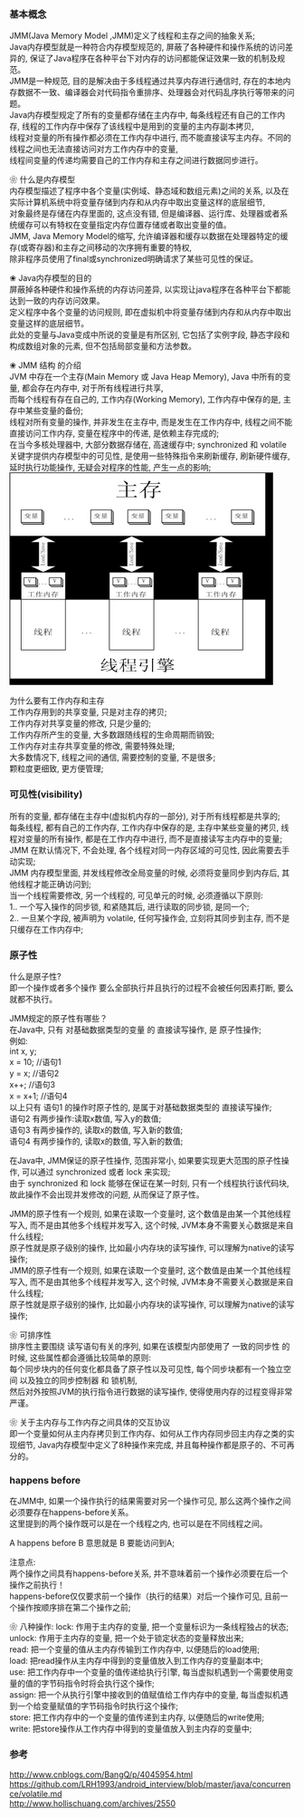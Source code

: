### 基本概念

JMM(Java Memory Model ,JMM)定义了线程和主存之间的抽象关系;  
Java内存模型就是一种符合内存模型规范的, 屏蔽了各种硬件和操作系统的访问差异的, 保证了Java程序在各种平台下对内存的访问都能保证效果一致的机制及规范。  
JMM是一种规范, 目的是解决由于多线程通过共享内存进行通信时, 存在的本地内存数据不一致、编译器会对代码指令重排序、处理器会对代码乱序执行等带来的问题。  
Java内存模型规定了所有的变量都存储在主内存中, 每条线程还有自己的工作内存, 线程的工作内存中保存了该线程中是用到的变量的主内存副本拷贝,   
线程对变量的所有操作都必须在工作内存中进行, 而不能直接读写主内存。不同的线程之间也无法直接访问对方工作内存中的变量,   
线程间变量的传递均需要自己的工作内存和主存之间进行数据同步进行。  

❀ 什么是内存模型  
内存模型描述了程序中各个变量(实例域、静态域和数组元素)之间的关系, 以及在实际计算机系统中将变量存储到内存和从内存中取出变量这样的底层细节,   
对象最终是存储在内存里面的, 这点没有错, 但是编译器、运行库、处理器或者系统缓存可以有特权在变量指定内存位置存储或者取出变量的值。  
JMM, Java Memory Model的缩写, 允许编译器和缓存以数据在处理器特定的缓存(或寄存器)和主存之间移动的次序拥有重要的特权,   
除非程序员使用了final或synchronized明确请求了某些可见性的保证。  

❀ Java内存模型的目的  
屏蔽掉各种硬件和操作系统的内存访问差异, 以实现让java程序在各种平台下都能达到一致的内存访问效果。  
定义程序中各个变量的访问规则, 即在虚拟机中将变量存储到内存和从内存中取出变量这样的底层细节。  
此处的变量与Java变成中所说的变量是有所区别, 它包括了实例字段, 静态字段和构成数组对象的元素, 但不包括局部变量和方法参数。  

❀ JMM 结构 的介绍  
JVM 中存在一个主存(Main Memory 或 Java Heap Memory), Java 中所有的变量, 都会存在内存中, 对于所有线程进行共享,   
而每个线程有存在自己的, 工作内存(Working Memory), 工作内存中保存的是, 主存中某些变量的备份;  
线程对所有变量的操作, 并非发生在主存中, 而是发生在工作内存中, 线程之间不能直接访问工作内存, 变量在程序中的传递, 是依赖主存完成的;  
在当今多核处理器中, 大部分数据存储在, 高速缓存中;
synchronized 和 volatile 关键字提供内存模型中的可见性, 是使用一些特殊指令来刷新缓存, 刷新硬件缓存, 延时执行功能操作, 无疑会对程序的性能, 产生一点的影响;  
![JMM 结构 的简单分析](ImageFiles/jmm_001.gif)  

为什么要有工作内存和主存  
工作内存用到的共享变量, 只是对主存的拷贝;  
工作内存对共享变量的修改, 只是少量的;  
工作内存所产生的变量, 大多数跟随线程的生命周期而销毁;  
工作内存对主存共享变量的修改, 需要特殊处理;  
大多数情况下, 线程之间的通信, 需要控制的变量, 不是很多;  
颗粒度更细致, 更方便管理;  

### 可见性(visibility)  
所有的变量, 都存储在主存中(虚拟机内存的一部分), 对于所有线程都是共享的;  
每条线程, 都有自己的工作内存, 工作内存中保存的是, 主存中某些变量的拷贝, 线程对变量的所有操作, 都是在工作内存中进行, 而不是直接读写主内存中的变量;  
JMM 在默认情况下, 不会处理, 各个线程对同一内存区域的可见性, 因此需要去手动实现;  
JMM 内存模型里面, 并发线程修改全局变量的时候, 必须将变量同步到内存后, 其他线程才能正确访问到;  
当一个线程需要修改, 另一个线程的, 可见单元的时候, 必须遵循以下原则:  
1.. 一个写入操作的同步锁, 和紧随其后, 进行读取的同步锁, 是同一个;  
2.. 一旦某个字段, 被声明为 volatile, 任何写操作会, 立刻将其同步到主存, 而不是只缓存在工作内存中;  
### 原子性  

什么是原子性?  
即一个操作或者多个操作 要么全部执行并且执行的过程不会被任何因素打断, 要么就都不执行。  

JMM规定的原子性有哪些？  
在Java中, 只有 对基础数据类型的变量 的 直接读写操作, 是 原子性操作;  
例如:  
int x, y;    
x = 10;  //语句1  
y = x;  //语句2  
x++;  //语句3  
x = x+1;  //语句4  
以上只有 语句1  的操作时原子性的, 是属于对基础数据类型的 直接读写操作;    
语句2  有两步操作:读取x数值, 写入y的数值;  
语句3  有两步操作的, 读取x的数值, 写入新的数值;  
语句4  有两步操作的, 读取x的数值, 写入新的数值;  

在Java中, JMM保证的原子性操作, 范围非常小, 如果要实现更大范围的原子性操作, 可以通过 synchronized 或者 lock 来实现;  
由于 synchronized 和 lock 能够在保证在某一时刻, 只有一个线程执行该代码块, 故此操作不会出现并发修改的问题, 从而保证了原子性。  

JMM的原子性有一个规则, 如果在读取一个变量时, 这个数值是由某一个其他线程写入, 而不是由其他多个线程并发写入, 这个时候, JVM本身不需要关心数据是来自什么线程;  
原子性就是原子级别的操作, 比如最小内存块的读写操作, 可以理解为native的读写操作;  
JMM的原子性有一个规则, 如果在读取一个变量时, 这个数值是由某一个其他线程写入, 而不是由其他多个线程并发写入, 这个时候, JVM本身不需要关心数据是来自什么线程;  
原子性就是原子级别的操作, 比如最小内存块的读写操作, 可以理解为native的读写操作;  


❀ 可排序性  
排序性主要围绕 读写语句有关的序列, 如果在该模型内部使用了 一致的同步性 的时候, 这些属性都会遵循比较简单的原则:  
每个同步块内的任何变化都具备了原子性以及可见性, 每个同步块都有一个独立空间 以及独立的同步控制器 和 锁机制,   
然后对外按照JVM的执行指令进行数据的读写操作, 使得使用内存的过程变得非常严谨。  


❀ 关于主内存与工作内存之间具体的交互协议  
即一个变量如何从主内存拷贝到工作内存、如何从工作内存同步回主内存之类的实现细节, Java内存模型中定义了8种操作来完成, 并且每种操作都是原子的、不可再分的。
 
### happens before  
在JMM中, 如果一个操作执行的结果需要对另一个操作可见, 那么这两个操作之间必须要存在happens-before关系。  
这里提到的两个操作既可以是在一个线程之内, 也可以是在不同线程之间。  

A happens before B 意思就是 B 要能访问到A;  

注意点:  
两个操作之间具有happens-before关系, 并不意味着前一个操作必须要在后一个操作之前执行！  
happens-before仅仅要求前一个操作（执行的结果）对后一个操作可见, 且前一个操作按顺序排在第二个操作之前;  

❀ 八种操作:
lock: 作用于主内存的变量, 把一个变量标识为一条线程独占的状态;  
unlock: 作用于主内存的变量, 把一个处于锁定状态的变量释放出来;  
read: 把一个变量的值从主内存传输到工作内存中, 以便随后的load使用;  
load: 把read操作从主内存中得到的变量值放入到工作内存的变量副本中;  
use: 把工作内存中一个变量的值传递给执行引擎, 每当虚拟机遇到一个需要使用变量的值的字节码指令时将会执行这个操作;  
assign: 把一个从执行引擎中接收到的值赋值给工作内存中的变量, 每当虚拟机遇到一个给变量赋值的字节码指令时执行这个操作;  
store: 把工作内存中的一个变量的值传递到主内存, 以便随后的write使用;  
write: 把store操作从工作内存中得到的变量值放入到主内存的变量中;  

### 参考  
http://www.cnblogs.com/BangQ/p/4045954.html  
https://github.com/LRH1993/android_interview/blob/master/java/concurrence/volatile.md  
http://www.hollischuang.com/archives/2550  
